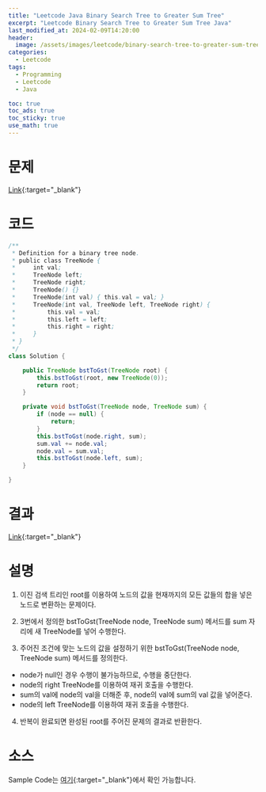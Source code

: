 ```yaml
---
title: "Leetcode Java Binary Search Tree to Greater Sum Tree"
excerpt: "Leetcode Binary Search Tree to Greater Sum Tree Java"
last_modified_at: 2024-02-09T14:20:00
header:
  image: /assets/images/leetcode/binary-search-tree-to-greater-sum-tree.png
categories:
  - Leetcode
tags:
  - Programming
  - Leetcode
  - Java

toc: true
toc_ads: true
toc_sticky: true
use_math: true
---
```

# 문제
[Link](https://leetcode.com/problems/binary-search-tree-to-greater-sum-tree){:target="_blank"}

# 코드
```java
/**
 * Definition for a binary tree node.
 * public class TreeNode {
 *     int val;
 *     TreeNode left;
 *     TreeNode right;
 *     TreeNode() {}
 *     TreeNode(int val) { this.val = val; }
 *     TreeNode(int val, TreeNode left, TreeNode right) {
 *         this.val = val;
 *         this.left = left;
 *         this.right = right;
 *     }
 * }
 */
class Solution {

	public TreeNode bstToGst(TreeNode root) {
		this.bstToGst(root, new TreeNode(0));
		return root;
	}

	private void bstToGst(TreeNode node, TreeNode sum) {
		if (node == null) {
			return;
		}
		this.bstToGst(node.right, sum);
		sum.val += node.val;
		node.val = sum.val;
		this.bstToGst(node.left, sum);
	}

}
```

# 결과
[Link](https://leetcode.com/problems/binary-search-tree-to-greater-sum-tree/submissions/1170292312/){:target="_blank"}

# 설명
1. 이진 검색 트리인 root를 이용하여 노드의 값을 현재까지의 모든 값들의 합을 넣은 노드로 변환하는 문제이다.

2. 3번에서 정의한 bstToGst(TreeNode node, TreeNode sum) 메서드를 sum 자리에 새 TreeNode를 넣어 수행한다.

3. 주어진 조건에 맞는 노드의 값을 설정하기 위한 bstToGst(TreeNode node, TreeNode sum) 메서드를 정의한다.
- node가 null인 경우 수행이 불가능하므로, 수행을 중단한다.
- node의 right TreeNode를 이용하여 재귀 호출을 수행한다.
- sum의 val에 node의 val을 더해준 후, node의 val에 sum의 val 값을 넣어준다.
- node의 left TreeNode를 이용하여 재귀 호출을 수행한다.

4. 반복이 완료되면 완성된 root를 주어진 문제의 결과로 반환한다.

# 소스
Sample Code는 [여기](https://github.com/GracefulSoul/leetcode/blob/master/src/main/java/gracefulsoul/problems/BinarySearchTreeToGreaterSumTree.java){:target="_blank"}에서 확인 가능합니다.